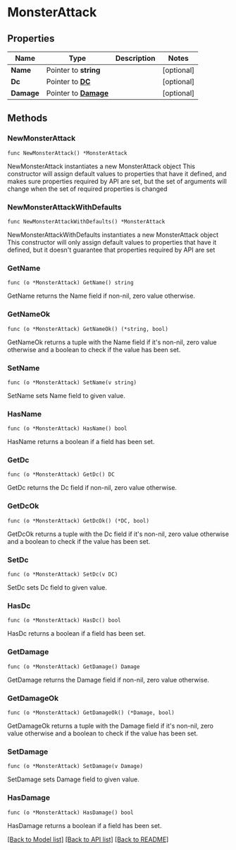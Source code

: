 # MonsterAttack

## Properties

Name | Type | Description | Notes
------------ | ------------- | ------------- | -------------
**Name** | Pointer to **string** |  | [optional] 
**Dc** | Pointer to [**DC**](DC.md) |  | [optional] 
**Damage** | Pointer to [**Damage**](Damage.md) |  | [optional] 

## Methods

### NewMonsterAttack

`func NewMonsterAttack() *MonsterAttack`

NewMonsterAttack instantiates a new MonsterAttack object
This constructor will assign default values to properties that have it defined,
and makes sure properties required by API are set, but the set of arguments
will change when the set of required properties is changed

### NewMonsterAttackWithDefaults

`func NewMonsterAttackWithDefaults() *MonsterAttack`

NewMonsterAttackWithDefaults instantiates a new MonsterAttack object
This constructor will only assign default values to properties that have it defined,
but it doesn't guarantee that properties required by API are set

### GetName

`func (o *MonsterAttack) GetName() string`

GetName returns the Name field if non-nil, zero value otherwise.

### GetNameOk

`func (o *MonsterAttack) GetNameOk() (*string, bool)`

GetNameOk returns a tuple with the Name field if it's non-nil, zero value otherwise
and a boolean to check if the value has been set.

### SetName

`func (o *MonsterAttack) SetName(v string)`

SetName sets Name field to given value.

### HasName

`func (o *MonsterAttack) HasName() bool`

HasName returns a boolean if a field has been set.

### GetDc

`func (o *MonsterAttack) GetDc() DC`

GetDc returns the Dc field if non-nil, zero value otherwise.

### GetDcOk

`func (o *MonsterAttack) GetDcOk() (*DC, bool)`

GetDcOk returns a tuple with the Dc field if it's non-nil, zero value otherwise
and a boolean to check if the value has been set.

### SetDc

`func (o *MonsterAttack) SetDc(v DC)`

SetDc sets Dc field to given value.

### HasDc

`func (o *MonsterAttack) HasDc() bool`

HasDc returns a boolean if a field has been set.

### GetDamage

`func (o *MonsterAttack) GetDamage() Damage`

GetDamage returns the Damage field if non-nil, zero value otherwise.

### GetDamageOk

`func (o *MonsterAttack) GetDamageOk() (*Damage, bool)`

GetDamageOk returns a tuple with the Damage field if it's non-nil, zero value otherwise
and a boolean to check if the value has been set.

### SetDamage

`func (o *MonsterAttack) SetDamage(v Damage)`

SetDamage sets Damage field to given value.

### HasDamage

`func (o *MonsterAttack) HasDamage() bool`

HasDamage returns a boolean if a field has been set.


[[Back to Model list]](../README.md#documentation-for-models) [[Back to API list]](../README.md#documentation-for-api-endpoints) [[Back to README]](../README.md)


